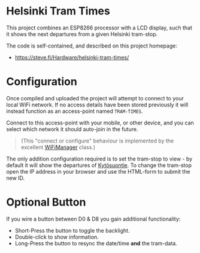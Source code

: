 # Helsinki Tram Times

This project combines an ESP8266 processor with a LCD display, such that
it shows the next departures from a given Helsinki tram-stop.

The code is self-contained, and described on this project homepage:

* https://steve.fi/Hardware/helsinki-tram-times/


# Configuration

Once compiled and uploaded the project will attempt to connect to your
local WiFi network.  If no access details have been stored previously
it will instead function as an access-point named `TRAM-TIMES`.

Connect to this access-point with your mobile, or other device, and
you can select which network it should auto-join in the future.

> (This "connect or configure" behaviour is implemented by the excellent [WiFiManager](https://github.com/tzapu/WiFiManager) class.)

The only addition configuration required is to set the tram-stop to
view - by default it will show the departures of [Kytösuontie](https://hsl.trapeze.fi/omatpysakit/web?command=fullscreen2&stop=1160404).   To change
the tram-stop open the IP address in your browser and use the HTML-form
to submit the new ID.


# Optional Button

If you wire a button between D0 & D8 you gain additional functionality:

* Short-Press the button to toggle the backlight.
* Double-click to show information.
* Long-Press the button to resync the date/time __and__ the tram-data.
